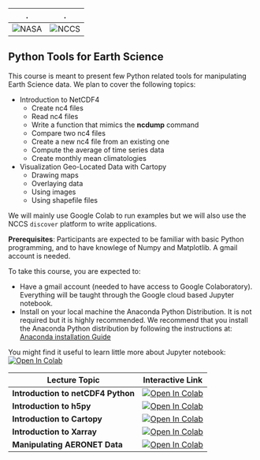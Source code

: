 | . | . |
| - | - |
| ![NASA](http://www.nasa.gov/sites/all/themes/custom/nasatwo/images/nasa-logo.svg) | ![NCCS](https://www.nccs.nasa.gov/sites/default/files/NCCS_Logo_0.png) |

## Python Tools for Earth Science

This course is meant to present few Python related tools for manipulating
Earth Science data. We plan to cover the following topics:

- Introduction to NetCDF4
    - Create nc4 files
    - Read nc4 files
    - Write a function that mimics the **ncdump** command
    - Compare two nc4 files
    - Create a new nc4 file from an existing one
    - Compute the average of time series data
    - Create monthly mean climatologies
- Visualization Geo-Located Data with Cartopy
    - Drawing maps
    - Overlaying data
    - Using images
    - Using shapefile files
    
We will mainly use Google Colab to run examples but we will also use the NCCS `discover`
platform to write applications.

**Prerequisites**: Participants are expected to be familiar with basic Python programming, and to have knowlege of Numpy and Matplotlib. A gmail account is needed.

To take this course, you are expected to:

- Have a gmail account (needed to have access to Google Colaboratory). Everything will be taught through the Google cloud based Jupyter notebook.
- Install on your local machine the Anaconda Python Distribution. It is not required but it is highly recommended.
 We recommend that you install the Anaconda Python distribution by following the instructions at: [Anaconda installation Guide](https://docs.continuum.io/anaconda/install/)

You might find it useful to learn little more about Jupyter notebook: 
 [![Open In Colab](https://colab.research.google.com/assets/colab-badge.svg)](https://colab.research.google.com/github/astg606/py_materials/blob/master/jupyter_notebook/jupyter_notebook_introduction.ipynb)


| Lecture Topic | Interactive Link |
|---|---|
| **Introduction to netCDF4 Python** | [![Open In Colab](https://colab.research.google.com/assets/colab-badge.svg)](https://colab.research.google.com/github/astg606/py_materials/blob/master/science_data_format/introduction_netcdf4.ipynb) |
| **Introduction to h5py** | [![Open In Colab](https://colab.research.google.com/assets/colab-badge.svg)](https://colab.research.google.com/github/astg606/py_materials/blob/master/science_data_format/introduction_h5py.ipynb) |
| **Introduction to Cartopy** | [![Open In Colab](https://colab.research.google.com/assets/colab-badge.svg)](https://colab.research.google.com/github/astg606/py_materials/blob/master/visualization/introduction_cartopy.ipynb) |
| **Introduction to Xarray** | [![Open In Colab](https://colab.research.google.com/assets/colab-badge.svg)](https://colab.research.google.com/github/astg606/py_materials/blob/master/xarray/introduction_xarray.ipynb) |
| **Manipulating AERONET Data** | [![Open In Colab](https://colab.research.google.com/assets/colab-badge.svg)](https://colab.research.google.com/github/astg606/py_materials/blob/master/aeronet/read_aeronet_file.ipynb) |
